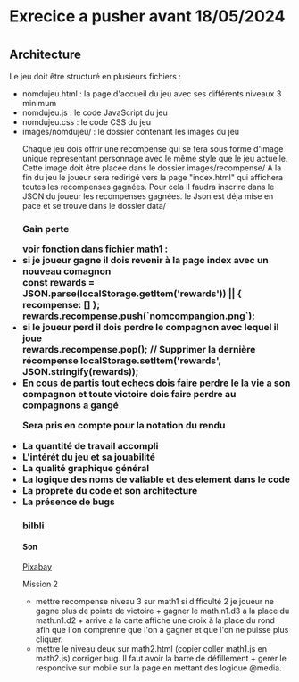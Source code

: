 <h1>Exrecice a pusher avant 18/05/2024<h1>
<h2>Architecture</h2>
<p>Le jeu doit être structuré en plusieurs fichiers :</p>
<ul>
  <li>nomdujeu.html : la page d'accueil du jeu avec ses différents niveaux 3 minimum</li>
  <li>nomdujeu.js : le code JavaScript du jeu</li>
  <li>nomdujeu.css : le code CSS du jeu</li>
  <li>images/nomdujeu/ : le dossier contenant les images du jeu</li>
  <p>Chaque jeu dois offrir une recompense qui se fera sous forme d'image unique representant personnage avec le même style que le jeu actuelle. Cette image doit être placée dans le dossier images/recompense/
    A la fin du jeu le joueur sera redirigé vers la page "index.html" qui affichera toutes les recompenses gagnées.
    Pour cela il faudra inscrire dans le JSON du joueur les recompenses gagnées. le Json est déja mise en pace et se trouve dans le dossier data/</p>
  </p>
  <h3>Gain perte</p>
  voir fonction dans fichier math1 :
  <li>si je joueur gagne il dois revenir à la page index avec un nouveau comagnon</li>
            const rewards = JSON.parse(localStorage.getItem('rewards')) || { recompense: [] };
            rewards.recompense.push(`nomcompangion.png`);
  <li>si le joueur perd il dois perdre le compagnon avec lequel il joue</li>
            rewards.recompense.pop(); // Supprimer la dernière récompense
            localStorage.setItem('rewards', JSON.stringify(rewards));
  <li>En cous de partis tout echecs dois faire perdre le la vie a son compagnon et toute victoire dois faire perdre au compagnons a gangé</li>

  <p>Sera pris en compte pour la notation du rendu </p>
  <li>La quantité de travail accompli</li>
  <li>L'intérét du jeu et sa jouabilité</li>
  <li>La qualité graphique général</li>
  <li>La logique des noms de valiable et des element dans le code</li>
  <li>La propreté du code et son architecture</li>
  <li>La présence de bugs</li>





<h3>bilbli</h3>
<h4>Son</h4>
<a href="https://pixabay.com/fr/music/search/genre/jeux%20vid%C3%A9o/" rel="stylesheet">Pixabay</a>




Mission 2
- mettre recompense niveau 3 sur math1 si difficulté 2 je joueur ne gagne plus de points de victoire + gagner le math.n1.d3 a la place du math.n1.d2 +  arrive a la carte affiche une croix à la place du rond afin que l'on comprenne que l'on a gagner et que l'on ne puisse plus cliquer.
- mettre le niveau deux sur math2.html (copier coller math1.js en math2.js) corriger bug. Il faut avoir la barre de défillement + gerer le responcive sur mobile sur la page en mettant des logique @media.